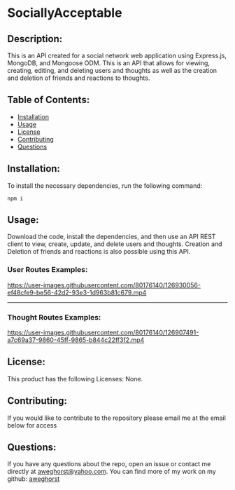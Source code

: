 # SociallyAcceptable
  
  

  ## Description:

  This is an API created for a social network web application using Express.js, MongoDB, and Mongoose ODM. This is an API that allows for viewing, creating, editing, and deleting users and thoughts as well as the creation and deletion of friends and reactions to thoughts.

  ## Table of Contents:

  - [Installation](#installation)
  - [Usage](#usage)
  - [License](#license)
  - [Contributing](#contributing)
  - [Questions](#questions)

  ## Installation:
  
  To install the necessary dependencies, run the following command:

  ```
  npm i
  ```

  ## Usage:

  Download the code, install the dependencies, and then use an API REST client to view, create, update, and delete users and thoughts.  Creation and Deletion of friends and reactions is also possible using this API.
  
  
  ### User Routes Examples:

  https://user-images.githubusercontent.com/80176140/126930056-ef48cfe9-be56-42d2-93e3-1d963b81c679.mp4



----------------------------------
  ### Thought Routes Examples:

  https://user-images.githubusercontent.com/80176140/126907491-a7c69a37-9860-45ff-9865-b844c22ff3f2.mp4


  ## License:

  This product has the following Licenses: None.

  ## Contributing:

  If you would like to contribute to the repository please email me at the email below for access


  ## Questions:

  If you have any questions about the repo, open an issue or contact me directly at aweghorst@yahoo.com.  You can find more of my work on my github: [aweghorst](http://www.github.com/aweghorst)
  
